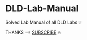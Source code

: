 # DLD-Lab-Manual

Solved Lab Manual of all DLD Labs 💡

THANKS ==> [SUBSCRIBE](https://www.youtube.com/channel/UCD7sQyEbW50jfkiEzlqTL-Q) 🔥
